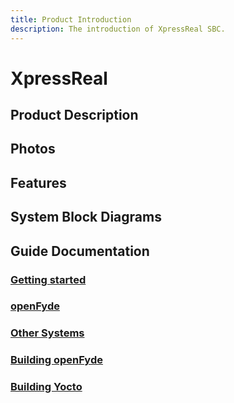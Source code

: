 ```yaml
---
title: Product Introduction
description: The introduction of XpressReal SBC.
---
```


# XpressReal

## Product Description

## Photos

## Features

## System Block Diagrams

## Guide Documentation

### [Getting started](getting-started.md)

### [openFyde](openfyde.md)

### [Other Systems](other-systems.md)

### [Building openFyde](building-openfyde.md)

### [Building Yocto](building-yocto.md)